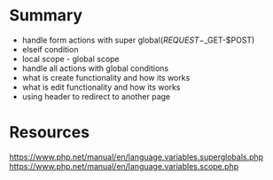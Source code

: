  # Summary
 * handle form actions with super global($REQUEST-$_GET-$POST)
 * elseif condition
 * local scope - global scope
 * handle all actions with global conditions
 * what is create functionality and how its works
 * what is edit functionality and how its works
 * using header to redirect to another page

# Resources
https://www.php.net/manual/en/language.variables.superglobals.php
https://www.php.net/manual/en/language.variables.scope.php
